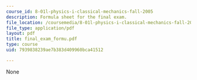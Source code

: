 ```yaml
---
course_id: 8-01l-physics-i-classical-mechanics-fall-2005
description: Formula sheet for the final exam.
file_location: /coursemedia/8-01l-physics-i-classical-mechanics-fall-2005/7939838239ae7b383d409960bca41512_final_exam_formu.pdf
file_type: application/pdf
layout: pdf
title: final_exam_formu.pdf
type: course
uid: 7939838239ae7b383d409960bca41512

---
```

None